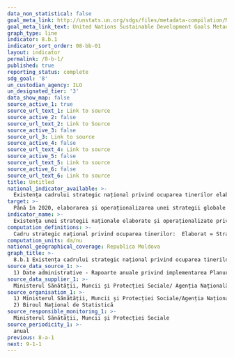 ```yaml
---
data_non_statistical: false
goal_meta_link: http://unstats.un.org/sdgs/files/metadata-compilation/Metadata-Goal-8.pdf
goal_meta_link_text: United Nations Sustainable Development Goals Metadata (pdf 525kB)
graph_type: line
indicator: 8.b.1
indicator_sort_order: 08-bb-01
layout: indicator
permalink: /8-b-1/
published: true
reporting_status: complete
sdg_goal: '8'
un_custodian_agency: ILO
un_designated_tier: '3'
data_show_map: false
source_active_1: true
source_url_text_1: Link to source
source_active_2: false
source_url_text_2: Link to Source
source_active_3: false
source_url_3: Link to source
source_active_4: false
source_url_text_4: Link to source
source_active_5: false
source_url_text_5: Link to source
source_active_6: false
source_url_text_6: Link to source
title: Untitled
national_indicator_available: >-
  Existența cadrului strategic național privind ocuparea tinerilor elaborat si operaționalizat
target: >-
  Până în 2020, elaborarea și operaționalizarea unei strategii globale pentru ocuparea tinerilor și implementarea Pactului Global privind locurile de muncă al Organizației Internaționale a Muncii.
indicator_name: >-
  Existența unei strategii naționale elaborate și operaționalizate privind ocuparea tinerilor, ca o strategie distinctă sau o parte din strategia națională privind ocuparea
computation_definitions: >-
  Cadru strategic național privind ocuparea tinerilor:  Elaborat = Strategia Națională pentru Ocuparea Forței de Muncă, oficial aprobată prin Hotărâre de Guvern, care include set de acțiuni privind ocuparea tinerilor cu un cadru de timp predefinit; tinerii reprezintă o categorie din grupurile vulnerabile care necesită suport pe piața muncii; Operaționalizat = exista dovezi privind implementarea documentului (Plan de acțiuni anual, Raport de implementare a Planului de acțiuni anual etc.)
computation_units: da/nu
national_geographical_coverage: Republica Moldova
graph_title: >-
  8.b.1 Existența cadrului strategic național privind ocuparea tinerilor elaborat si operaționalizat
source_data_source_1: >-
  1) Date administrative - Rapoarte anuale privind implementarea Planurilor de acțiuni SNOFM
source_data_supplier_1: >-
  Ministerul Sănătății, Muncii și Protecției Sociale/ Agenția Națională pentru Ocuparea Forței de Muncă
source_organisation_1: >-
  1) Ministerul Sănătății, Muncii și Protecției Sociale/Agenția Națională pentru Ocuparea Forței de Muncă<br> 
  2) Biroul Național de Statistică
source_responsible_monitoring_1: >-
  Ministerul Sănătății, Muncii și Protecției Sociale
source_periodicity_1: >-
  anual
previous: 8-a-1
next: 9-1-1
---
```

